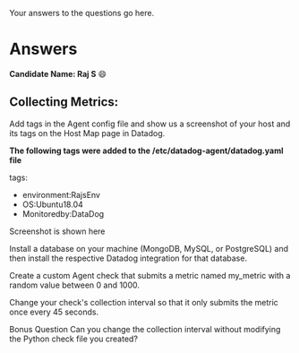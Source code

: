 Your answers to the questions go here.

# Answers

**Candidate Name: Raj S** :smile:

## Collecting Metrics:

Add tags in the Agent config file and show us a screenshot of your host and its tags on the Host Map page in Datadog.

**The following tags were added to the /etc/datadog-agent/datadog.yaml file**

tags:
   - environment:RajsEnv
   - OS:Ubuntu18.04
   - Monitoredby:DataDog
   
Screenshot is shown here



Install a database on your machine (MongoDB, MySQL, or PostgreSQL) and then install the respective Datadog integration for that database.

Create a custom Agent check that submits a metric named my_metric with a random value between 0 and 1000.

Change your check's collection interval so that it only submits the metric once every 45 seconds.


Bonus Question Can you change the collection interval without modifying the Python check file you created?
